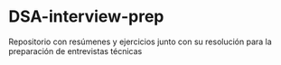 # DSA-interview-prep
Repositorio con resúmenes y ejercicios junto con su resolución para la preparación de entrevistas técnicas
